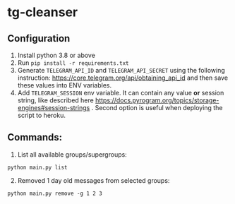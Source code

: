 # tg-cleanser

## Configuration

1. Install python 3.8 or above
2. Run `pip install -r requirements.txt`
3. Generate `TELEGRAM_API_ID` and `TELEGRAM_API_SECRET` using the following instruction: https://core.telegram.org/api/obtaining_api_id and then save these values into ENV variables.
4. Add `TELEGRAM_SESSION` env variable. It can contain any value **or** session string, like described here https://docs.pyrogram.org/topics/storage-engines#session-strings . Second option is useful when deploying the script to heroku.

## Commands:
1. List all available groups/supergroups:
```shell
python main.py list
```
2. Removed 1 day old messages from selected groups:
```shell
python main.py remove -g 1 2 3
```
        
